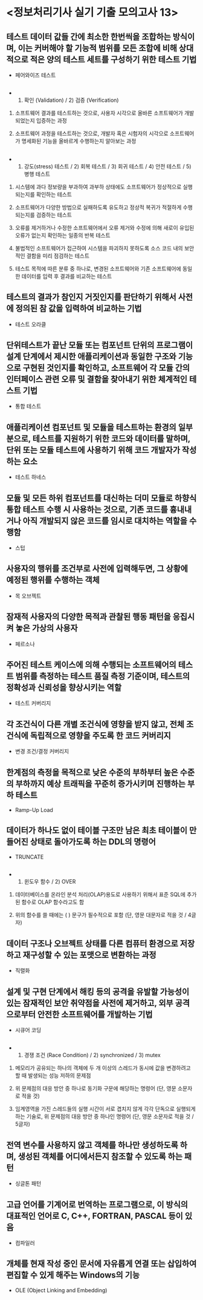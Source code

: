 # <정보처리기사 실기 기출 모의고사 13>

## 테스트 데이터 값들 간에 최소한 한번씩을 조합하는 방식이며, 이는 커버해야 할 기능적 범위를 모든 조합에 비해 상대적으로 적은 양의 테스트 세트를 구성하기 위한 테스트 기법

* 페어와이즈 테스트

## 

* 1) 확인 (Validation) / 2) 검증 (Verification)

1) 소프트웨어 결과를 테스트하는 것으로, 사용자 시각으로 올바른 소프트웨어가 개발되었는지 입증하는 과정



2) 소프트웨어 과정을 테스트하는 것으로, 개발자 혹은 시험자의 시각으로 소프트웨어가 명세화된 기능을 올바르게 수행하는지 알아보는 과정

## 

* 1) 강도(stress) 테스트 / 2) 회복 테스트 / 3) 회귀 테스트 / 4) 안전 테스트 / 5) 병행 테스트

1) 시스템에 과다 정보량을 부과하여 과부하 상태에도 소프트웨어가 정상적으로 실행되는지를 확인하는 테스트



2) 소프트웨어가 다양한 방법으로 실패하도록 유도하고 정상적 복귀가 적절하게 수행되는지를 검증하는 테스트



3) 오류를 제거하거나 수정한 소프트웨어에서 오류 제거와 수정에 의해 새로이 유입된 오류가 없는지 확인하는 일종의 반복 테스트



4) 불법적인 소프트웨어가 접근하여 시스템을 파괴하지 못하도록 소스 코드 내의 보안적인 결함을 미리 점검하는 테스트



5) 테스트 목적에 따른 분류 중 하나로, 변경된 소프트웨어와 기존 소프트웨어에 동일한 데이터를 입력 후 결과를 비교하는 테스트

## 테스트의 결과가 참인지 거짓인지를 판단하기 위해서 사전에 정의된 참 값을 입력하여 비교하는 기법

* 테스트 오라클

## 단위테스트가 끝난 모듈 또는 컴포넌트 단위의 프로그램이 설계 단계에서 제시한 애플리케이션과 동일한 구조와 기능으로 구현된 것인지를 확인하고, 소프트웨어 각 모듈 간의 인터페이스 관련 오류 및 결함을 찾아내기 위한 체계적인 테스트 기법 

* 통합 테스트

## 애플리케이션 컴포넌트 및 모듈을 테스트하는 환경의 일부분으로, 테스트를 지원하기 위한 코드와 데이터를 말하며, 단위 또는 모듈 테스트에 사용하기 위해 코드 개발자가 작성하는 요소

* 테스트 하네스

## 모듈 및 모든 하위 컴포넌트를 대신하는 더미 모듈로 하향식 통합 테스트 수행 시 사용하는 것으로, 기존 코드를 흉내내거나 아직 개발되지 않은 코드를 임시로 대치하는 역할을 수행함 

* 스텁

## 사용자의 행위를 조건부로 사전에 입력해두면, 그 상황에 예정된 행위를 수행하는 객체 

* 목 오브젝트

## 잠재적 사용자의 다양한 목적과 관찰된 행동 패턴을 응집시켜 놓은 가상의 사용자 

* 페르소나

## 주어진 테스트 케이스에 의해 수행되는 소프트웨어의 테스트 범위를 측정하는 테스트 품질 측정 기준이며, 테스트의 정확성과 신뢰성을 향상시키는 역할 

* 테스트 커버리지

## 각 조건식이 다른 개별 조건식에 영향을 받지 않고, 전체 조건식에 독립적으로 영향을 주도록 한 코드 커버리지

* 변경 조건/결정 커버리지

## 한계점의 측정을 목적으로 낮은 수준의 부하부터 높은 수준의 부하까지 예상 트래픽을 꾸준히 증가시키며 진행하는 부하 테스트

* Ramp-Up Load

## 데이터가 하나도 없이 테이블 구조만 남은 최초 테이블이 만들어진 상태로 돌아가도록 하는 DDL의 명령어 

* TRUNCATE

## 

* 1) 윈도우 함수 / 2) OVER

1) 데이터베이스를 온라인 분석 처리(OLAP)용도로 사용하기 위해서 표준 SQL에 추가된 함수로 OLAP 함수라고도 함



2) 위의 함수를 쓸 때에는 (          ) 문구가 필수적으로 포함 (단, 영문 대문자로 적을 것 / 4글자)

## 데이터 구조나 오브젝트 상태를 다른 컴퓨터 환경으로 저장하고 재구성할 수 있는 포맷으로 변환하는 과정

* 직렬화

## 설계 및 구현 단계에서 해킹 등의 공격을 유발할 가능성이 있는 잠재적인 보안 취약점을 사전에 제거하고, 외부 공격으로부터 안전한 소프트웨어를 개발하는 기법 

* 시큐어 코딩

## 

* 1) 경쟁 조건 (Race Condition) / 2) synchronized / 3) mutex

1) 메모리가 공유되는 하나의 객체에 두 개 이상의 스레드가 동시에 값을 변경하려고 할 때 발생되는 성능 저하의 문제점



2) 위 문제점의 대응 방안 중 하나로 동기화 구문에 해당하는 명령어 (단, 영문 소문자로 적을 것)



3) 임계영역을 가진 스레드들의 실행 시간이 서로 겹치지 않게 각각 단독으로 실행되게 하는 기술로, 위 문제점의 대응 방안 중 하나인 명령어 (단, 영문 소문자로 적을 것 / 5글자)

## 전역 변수를 사용하지 않고 객체를 하나만 생성하도록 하며, 생성된 객체를 어디에서든지 참조할 수 있도록 하는 패턴

* 싱글톤 패턴

## 고급 언어를 기계어로 번역하는 프로그램으로, 이 방식의 대표적인 언어로 C, C++, FORTRAN, PASCAL 등이 있음

* 컴파일러

## 개체를 현재 작성 중인 문서에 자유롭게 연결 또는 삽입하여 편집할 수 있게 해주는 Windows의 기능 

* OLE (Object Linking and Embedding)

